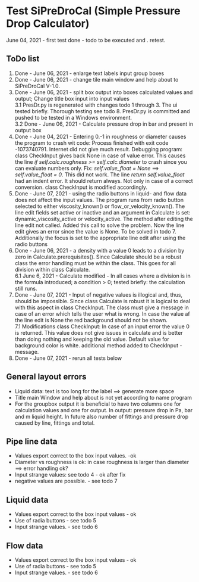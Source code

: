 # Test SiPreDroCal  (Simple Pressure Drop Calculator)
June 04, 2021 - first test done - todo to be executed and . retest.
## ToDo list
1. Done - June 06, 2021 - enlarge text labels input group boxes
2. Done - June 06, 2021 - change tile main window and help about to SiPreDroCal  V-1.0.
3. Done - June 06, 2021 - split box output into boxes calculated values and output; Change title box input into input
values  
3.1 PresDr.py is regenerated with changes todo 1 through 3. The ui tested briefly. Thorough testing see todo 8. 
PresDr.py is committed and pushed to be tested in a Windows environment.  
3.2 Done - June 06, 2021 - Calculate pressure drop in bar and present in output box
4. Done - June 04, 2021 - Entering 0.-1 in roughness or diameter causes the program to crash wit code: Process finished 
with exit code -1073740791. Internet did not give much result. Debugging program: class CheckInput gives back None in 
case of value error. This causes the line _if self.calc.roughness >= self.calc.diameter_ to crash since you can evaluate 
numbers only. Fix: _self.value_float = None_ ==> _self.value_float = 0_. This did not work. The line _return 
self.value_float_ had an indent error. It should return always. Not only in case of a correct conversion. class 
CheckInput is modified accordingly. 
5. Done - June 07, 2021 - using the radio buttons in liquid- and flow data does not affect the input values. The program 
   runs from radio button selected to either viscosity_known() or flow_or_velocity_known(). The line edit fields set 
   active or inactive and an argument in Calculate is set: dynamic_viscosity_active or velocity_active. The method after 
   editing the line edit not called. Added this call to solve the problem. Now the line edit gives an error since the 
   value is None. To be solved in todo 7. Additionally the focus is set to the appropriate line edit after using the 
   radio buttons 
6. Done - June 06, 2021 - a density with a value 0 leads to a division by zero in Calculate.prerequisites(). Since 
Calculate should be a robust class the error handling must be within the class. This goes for all division within class 
Calculate.  
6.1 June 6, 2021 - Calculate modified - In all cases where a division is in the formula introduced; a condition > 0;
tested briefly: the calculation still runs.
7. Done - June 07, 2021 - Input of negative values is illogical and, thus, should be impossible. Since class Calculate 
is robust it is logical to deal with this aspect in class CheckInput. The class must give a message in case of an error
which tells the user what is wrong. In case the value af the line edit is None the red background should not be shown.  
   7.1 Modifications class CheckInput: In case of an input error the value 0 is returned. This value does not give 
   issues in calculate and is better than doing nothing and keeping the old value. Default value for background color is
   white. additional method added to CheckInput - message.  
8. Done - June 07, 2021 - rerun all tests below
## General layout errors
- Liquid data: text is too long for the label ==> generate more space
- Title main Window and help about is not yet according to name program
- For the groupbox output it is beneficial to have two columns one for calculation values and 
one for output. In output: pressure drop in Pa, bar and m liquid height. In future also number of fittings and pressure 
drop caused by line, fittings and total.
## Pipe line data
- Values export correct to the box input values. -ok
- Diameter vs roughness is ok: in case roughness is larger than diameter ==> error handling ok?
- Input strange values: see todo 4 - ok after fix
- negative values are possible. - see todo 7
## Liquid data
- Values export correct to the box input values - ok
- Use of radia buttons - see todo 5 
- Input strange values. - see todo 6
## Flow data
- Values export correct to the box input values - ok
- Use of radia buttons - see todo 5 
- Input strange values. - see todo 6